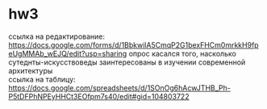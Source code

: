 # hw3
ссылка на редактирование: https://docs.google.com/forms/d/1BbkwilA5CmqP2G1bexFHCm0mrkkH9fpeUgMMAb_wEJQ/edit?usp=sharing
опрос касался того, насколько сутеднты-искусствоведы заинтересованы в изучении современной архитектуры   
ссылка на таблицу: https://docs.google.com/spreadsheets/d/1SOnOg6hAcwJTHB_Ph-P5tDFPhNPEyHHCt3EOfpm7s40/edit#gid=104803722
